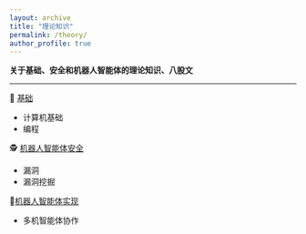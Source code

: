 ```yaml
---
layout: archive
title: "理论知识"
permalink: /theory/
author_profile: true
---
```


**关于基础、安全和机器人智能体的理论知识、八股文**

---

🐣 [基础](./basic/)
- 计算机基础
- 编程

🕵️ [机器人智能体安全](./sec)
- 漏洞
- 漏洞挖掘

🧸[机器人智能体实现](./robotagent)
- 多机智能体协作
